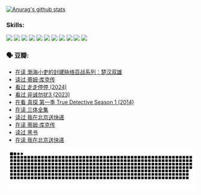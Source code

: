 
[![Anurag's github stats](https://github-readme-stats.vercel.app/api?username=w940853815)](https://github.com/anuraghazra/github-readme-stats)

### Skills:

<code><img height="32" src="https://cdn.jsdelivr.net/npm/simple-icons@v5/icons/python.svg"></code>
<code><img height="32" src="https://cdn.jsdelivr.net/npm/simple-icons@v5/icons/javascript.svg"></code>
<code><img height="32" src="https://cdn.jsdelivr.net/npm/simple-icons@v5/icons/django.svg"></code>
<code><img height="32" src="https://cdn.jsdelivr.net/npm/simple-icons@v5/icons/flask.svg"></code>
<code><img height="32" src="https://cdn.jsdelivr.net/npm/simple-icons@v5/icons/vuetify.svg"></code>
<code><img height="32" src="https://cdn.jsdelivr.net/npm/simple-icons@v5/icons/git.svg"></code>
<code><img height="32" src="https://cdn.jsdelivr.net/npm/simple-icons@v5/icons/docker.svg"></code>
<code><img height="32" src="https://cdn.jsdelivr.net/npm/simple-icons@v5/icons/postgresql.svg"></code>
<code><img height="32" src="https://cdn.jsdelivr.net/npm/simple-icons@v5/icons/elasticsearch.svg"></code>
<code><img height="32" src="https://cdn.jsdelivr.net/npm/simple-icons@v5/icons/macos.svg"></code>
<code><img height="32" src="https://cdn.jsdelivr.net/npm/simple-icons@v5/icons/linux.svg"></code>

### 🗣 豆瓣:

<!-- DOUBAN-ACTIVITIES:START -->
- [在读 渤海小吏的封建脉络百战系列：楚汉双雄](https://www.douban.com/people/136069238/status/4700950146/?_i=25423528)
- [读过 蒂姆·库克传](https://www.douban.com/people/136069238/status/4700949869/?_i=25423528)
- [看过 走走停停‎ (2024)](https://www.douban.com/people/136069238/status/4684430230/?_i=25423528)
- [看过 非诚勿扰3‎ (2023)](https://www.douban.com/people/136069238/status/4676324100/?_i=25423528)
- [在看 真探 第一季 True Detective Season 1‎ (2014)](https://www.douban.com/people/136069238/status/4673382852/?_i=25423528)
- [在读 三体全集](https://www.douban.com/people/136069238/status/4672842521/?_i=25423528)
- [读过 我在北京送快递](https://www.douban.com/people/136069238/status/4672842036/?_i=25423528)
- [在读 蒂姆·库克传](https://www.douban.com/people/136069238/status/4663517053/?_i=25423528)
- [读过 黑书](https://www.douban.com/people/136069238/status/4663516022/?_i=25423528)
- [在读 我在北京送快递](https://www.douban.com/people/136069238/status/4658098365/?_i=25423528)
<!-- DOUBAN-ACTIVITIES:END -->


![Snake animation](https://raw.githubusercontent.com/w940853815/w940853815/output/github-contribution-grid-snake.svg)

<!--
**w940853815/w940853815** is a ✨ _special_ ✨ repository because its `README.md` (this file) appears on your GitHub profile.

Here are some ideas to get you started:

- 🔭 I’m currently working on ...
- 🌱 I’m currently learning ...
- 👯 I’m looking to collaborate on ...
- 🤔 I’m looking for help with ...
- 💬 Ask me about ...
- 📫 How to reach me: ...
- 😄 Pronouns: ...
- ⚡ Fun fact: ...
-->
